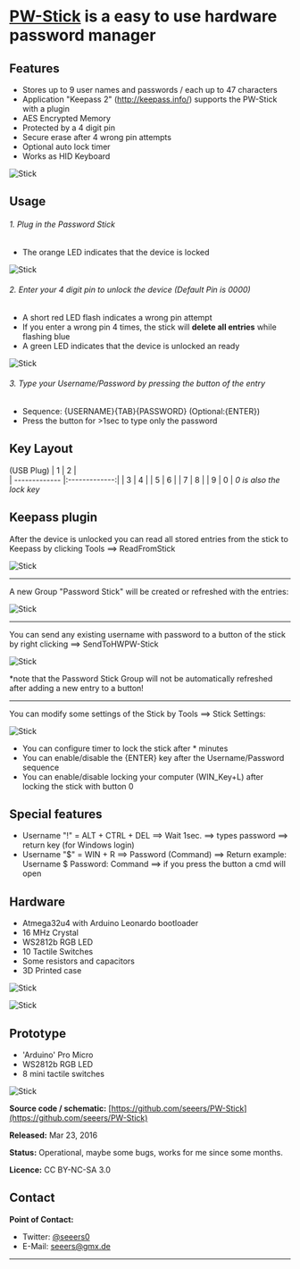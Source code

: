**[PW-Stick](https://github.com/seeers/PW-Stick)** is a easy to use hardware password manager
======


## Features
* Stores up to 9 user names and passwords / each up to 47 characters
* Application "Keepass 2" (http://keepass.info/) supports the PW-Stick with a plugin
* AES Encrypted Memory
* Protected by a 4 digit pin
* Secure erase after 4 wrong pin attempts
* Optional auto lock timer
* Works as HID Keyboard

![Stick](pictures/sticks.jpg?raw=true)


## Usage
###### 1. Plug in the Password Stick 
   * The orange LED indicates that the device is locked

![Stick](pictures/locked.jpg?raw=true)

###### 2. Enter your 4 digit pin to unlock the device (Default Pin is 0000)
   * A short red LED flash indicates a wrong pin attempt
   * If you enter a wrong pin 4 times, the stick will **delete all entries** while flashing blue
   * A green LED indicates that the device is unlocked an ready

![Stick](pictures/unlocked.jpg?raw=true)

###### 3. Type your Username/Password by pressing the button of the entry
   * Sequence: {USERNAME}{TAB}{PASSWORD} (Optional:{ENTER})
   * Press the button for >1sec to type only the password


## Key Layout

(USB Plug)
| 1 | 2 |  
| ------------- |:-------------:|
| 3 | 4 |
| 5 | 6 |
| 7 | 8 |
| 9 | 0 |
*0 is also the lock key*


## Keepass plugin

After the device is unlocked you can read all stored entries from the stick to Keepass by clicking Tools ==> ReadFromStick

![Stick](pictures/KeepassMenu.png?raw=true)

------

A new Group "Password Stick" will be created or refreshed with the entries:

![Stick](pictures/KeepassStickGroup.png?raw=true)

------


You can send any existing username with password to a button of the stick by right clicking ==> SendToHWPW-Stick


![Stick](pictures/KeepassContextMenu.png?raw=true)

*note that the Password Stick Group will not be automatically refreshed after adding a new entry to a button!

------

You can modify some settings of the Stick by Tools ==> Stick Settings:

![Stick](pictures/KeepassStickSettings.png?raw=true)

* You can configure timer to lock the stick after * minutes
* You can enable/disable the {ENTER} key after the Username/Password sequence
* You can enable/disable locking your computer (WIN_Key+L) after locking the stick with button 0


## Special features
  * Username "!"  = ALT + CTRL + DEL ==> Wait 1sec. ==> types password ==> return key (for Windows login)
  * Username "$"  = WIN + R ==> Password (Command) ==> Return
  example: Username $   Password: Command   ==> if you press the button a cmd will open


## Hardware

* Atmega32u4 with Arduino Leonardo bootloader
* 16 MHz Crystal
* WS2812b RGB LED
* 10 Tactile Switches
* Some resistors and capacitors
* 3D Printed case


![Stick](pictures/pcb_b.jpg?raw=true)

![Stick](pictures/pcb_t.jpg?raw=true)


## Prototype

* 'Arduino' Pro Micro
* WS2812b RGB LED
* 8 mini tactile switches


![Stick](pictures/prototype2.jpg?raw=true)



**Source code / schematic:** [https://github.com/seeers/PW-Stick](https://github.com/seeers/PW-Stick)


**Released:** Mar 23, 2016

**Status:** Operational, maybe some bugs, works for me since some months.

**Licence:**  CC BY-NC-SA 3.0

## Contact

**Point of Contact:**  
* Twitter: [@seeers0](https://twitter.com/seeers0)
* E-Mail: <seeers@gmx.de>




-----
